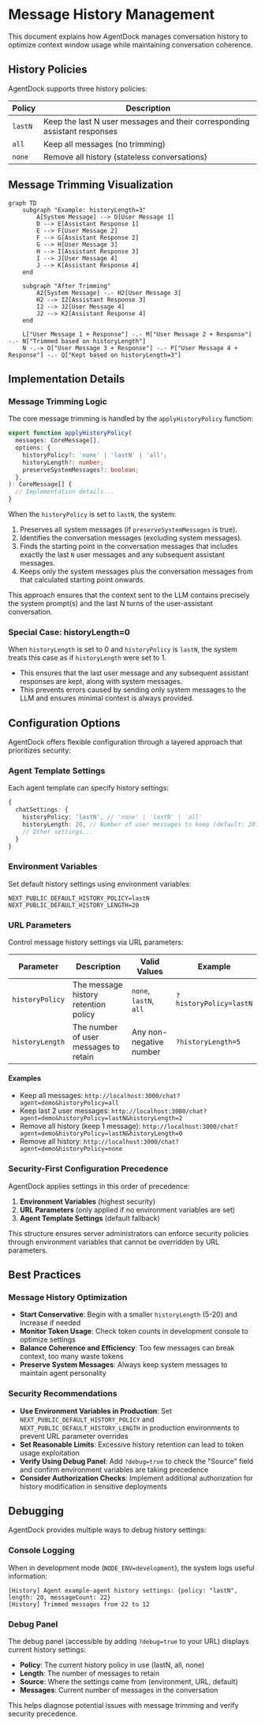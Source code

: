# Message History Management

This document explains how AgentDock manages conversation history to optimize context window usage while maintaining conversation coherence.

## History Policies

AgentDock supports three history policies:

| Policy  | Description                                                               |
| ------- | ------------------------------------------------------------------------- |
| `lastN` | Keep the last N user messages and their corresponding assistant responses |
| `all`   | Keep all messages (no trimming)                                           |
| `none`  | Remove all history (stateless conversations)                              |

## Message Trimming Visualization

```mermaid
graph TD
    subgraph "Example: historyLength=3"
        A[System Message] --> D[User Message 1]
        D --> E[Assistant Response 1]
        E --> F[User Message 2]
        F --> G[Assistant Response 2]
        G --> H[User Message 3]
        H --> I[Assistant Response 3]
        I --> J[User Message 4]
        J --> K[Assistant Response 4]
    end

    subgraph "After Trimming"
        A2[System Message] -.- H2[User Message 3]
        H2 --> I2[Assistant Response 3]
        I2 --> J2[User Message 4]
        J2 --> K2[Assistant Response 4]
    end

    L["User Message 1 + Response"] -.- M["User Message 2 + Response"] -.- N["Trimmed based on historyLength"]
    N -.-> O["User Message 3 + Response"] -.- P["User Message 4 + Response"] -.- Q["Kept based on historyLength=3"]
```

## Implementation Details

### Message Trimming Logic

The core message trimming is handled by the `applyHistoryPolicy` function:

```typescript
export function applyHistoryPolicy(
  messages: CoreMessage[],
  options: {
    historyPolicy?: 'none' | 'lastN' | 'all';
    historyLength?: number;
    preserveSystemMessages?: boolean;
  },
): CoreMessage[] {
  // Implementation details...
}
```

When the `historyPolicy` is set to `lastN`, the system:

1. Preserves all system messages (if `preserveSystemMessages` is true).
2. Identifies the conversation messages (excluding system messages).
3. Finds the starting point in the conversation messages that includes exactly the last `N` user messages and any subsequent assistant messages.
4. Keeps only the system messages plus the conversation messages from that calculated starting point onwards.

This approach ensures that the context sent to the LLM contains precisely the system prompt(s) and the last N turns of the user-assistant conversation.

### Special Case: historyLength=0

When `historyLength` is set to 0 and `historyPolicy` is `lastN`, the system treats this case as if `historyLength` were set to 1.

- This ensures that the last user message and any subsequent assistant responses are kept, along with system messages.
- This prevents errors caused by sending only system messages to the LLM and ensures minimal context is always provided.

## Configuration Options

AgentDock offers flexible configuration through a layered approach that prioritizes security:

### Agent Template Settings

Each agent template can specify history settings:

```typescript
{
  chatSettings: {
    historyPolicy: 'lastN', // 'none' | 'lastN' | 'all'
    historyLength: 20, // Number of user messages to keep (default: 20)
    // Other settings...
  }
}
```

### Environment Variables

Set default history settings using environment variables:

```
NEXT_PUBLIC_DEFAULT_HISTORY_POLICY=lastN
NEXT_PUBLIC_DEFAULT_HISTORY_LENGTH=20
```

### URL Parameters

Control message history settings via URL parameters:

| Parameter       | Description                           | Valid Values            | Example                |
| --------------- | ------------------------------------- | ----------------------- | ---------------------- |
| `historyPolicy` | The message history retention policy  | `none`, `lastN`, `all`  | `?historyPolicy=lastN` |
| `historyLength` | The number of user messages to retain | Any non-negative number | `?historyLength=5`     |

#### Examples

- Keep all messages: `http://localhost:3000/chat?agent=demo&historyPolicy=all`
- Keep last 2 user messages: `http://localhost:3000/chat?agent=demo&historyPolicy=lastN&historyLength=2`
- Remove all history (keep 1 message): `http://localhost:3000/chat?agent=demo&historyPolicy=lastN&historyLength=0`
- Remove all history: `http://localhost:3000/chat?agent=demo&historyPolicy=none`

### Security-First Configuration Precedence

AgentDock applies settings in this order of precedence:

1. **Environment Variables** (highest security)
2. **URL Parameters** (only applied if no environment variables are set)
3. **Agent Template Settings** (default fallback)

This structure ensures server administrators can enforce security policies through environment variables that cannot be overridden by URL parameters.

## Best Practices

### Message History Optimization

- **Start Conservative**: Begin with a smaller `historyLength` (5-20) and increase if needed
- **Monitor Token Usage**: Check token counts in development console to optimize settings
- **Balance Coherence and Efficiency**: Too few messages can break context, too many waste tokens
- **Preserve System Messages**: Always keep system messages to maintain agent personality

### Security Recommendations

- **Use Environment Variables in Production**: Set `NEXT_PUBLIC_DEFAULT_HISTORY_POLICY` and `NEXT_PUBLIC_DEFAULT_HISTORY_LENGTH` in production environments to prevent URL parameter overrides
- **Set Reasonable Limits**: Excessive history retention can lead to token usage exploitation
- **Verify Using Debug Panel**: Add `?debug=true` to check the "Source" field and confirm environment variables are taking precedence
- **Consider Authorization Checks**: Implement additional authorization for history modification in sensitive deployments

## Debugging

AgentDock provides multiple ways to debug history settings:

### Console Logging

When in development mode (`NODE_ENV=development`), the system logs useful information:

```
[History] Agent example-agent history settings: {policy: "lastN", length: 20, messageCount: 22}
[History] Trimmed messages from 22 to 12
```

### Debug Panel

The debug panel (accessible by adding `?debug=true` to your URL) displays current history settings:

- **Policy**: The current history policy in use (lastN, all, none)
- **Length**: The number of messages to retain
- **Source**: Where the settings came from (environment, URL, default)
- **Messages**: Current number of messages in the conversation

This helps diagnose potential issues with message trimming and verify security precedence.

